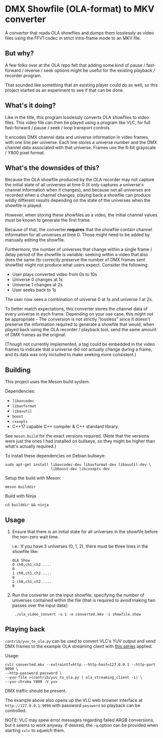 # DMX Showfile (OLA-format) to MKV converter

A converter that reads OLA showfiles and dumps them losslessly as video files
using the FFV1 codec in strict intra-frame mode to an MKV file.

## But why?

A few folks over at the OLA repo felt that adding some kind of pause 
/ fast-forward / reverse / seek options might be useful for the existing
playback / recorder program.

That sounded like something that an existing player could do as well, so
this project started as an experiment to see if that can be done.

## What's it doing?

Like in the title, this program losslessly converts OLA showfiles to video 
files. This video file can then be played using a program like VLC, for full
fast-forward / pause / seek / loop transport controls.

It encodes DMX channel data and universe information in video frames, with
one line per universe. Each line stores a universe number and the DMX channel
data associated with that universe. Frames use the 8-bit grayscale / Y800
pixel format. 

## What's the downsides of this?

Because the OLA showfile produced by the OLA recorder may not capture the
initial state of all universes at time 0 (it only captures a universe's channel
information when it changes), and because not all universes are recorded when 
a channel changes, playing back a showfile can produce wildly different results
depending on the state of the universes when the showfile is played.

However, when storing these showfiles as a video, the initial channel values
must be known to generate the first frame. 

Because of that, the converter
**requires** that the showfile contain channel information for all universes
at time 0. Those might need to be added by manually editing the showfile.

Furthermore, the number of universes that change within a single frame / delay
period of the showfile is variable: seeking within a video that also does
the same (to correctly preserve the number of DMX frames sent showfile) might
not produce what users expect. Consider the following:

- User plays converted video from 0s to 10s
- Universe 0 changes at 1s
- Universe 1 changes at 2s
- User seeks back to 1s

The user now sees a combination of universe 0 at 1s and universe 1 at 2s.

To better match expectations, this converter stores the channel
data of every universe in each frame. Depending on your use case, this might
not be appropriate - The conversion is *not* strictly "lossless" since it 
doesn't preserve the information required to generate a showfile that would, 
when played back using the OLA recorder / playback tool, 
send the same amount of DMX frames as the original.

(Though not currently implemented, a tag could be
embedded in the video frames to indicate that a universe did not actually
change during a frame, and its data was only included to make seeking
more consistent.)

## Building

This project uses the Meson build system.

Dependencies:

- `libavcodec`
- `libavformat`
- `libavutil`
- `boost`
- `cxxopts`
- C++17 capable C++ compiler & C++ standard library.

See `meson.build` for the exact versions required. (Note that the versions were
just the ones I had installed on bullseye, so they might be higher than
what's actually required.)

To install these dependencies on Debian bullseye:

```terminal
sudo apt-get install libavcodec-dev libavformat-dev libavutil-dev \
                     libboost-dev libcxxopts-dev
```

Setup the build with Meson:

```terminal
meson builddir
```

Build with Ninja

```terminal
cd builddir && ninja
```

## Usage

1. Ensure that there is an initial state for all universes in the showfile
   before the non-zero wait time.

   i.e.: If you have 3 universes (0, 1, 2), there must be three lines in 
   the showfile like:

   ```
   OLA Show
   0 ch0,ch1,ch2.....
   0
   1 ch0,ch1,ch2.....
   0
   2 ch0,ch1,ch2.....
   0
   ```

2. Run the converter on the input showfile, specifying the number of universes
   contained within the file (that is required to avoid making two passes over
   the input data):
   
   ```terminal
    ./ola_video_convert -u 1 -o converted.mkv -i showfile.show
   ```

## Playing back

`contrib/yuv_to_ola.py` can be used to convert VLC's YUV output and send DMX
frames to the example OLA streaming client with
[this series](https://github.com/OpenLightingProject/ola/pull1683) applied.

Usage:

```terminal
cvlc converted.mkv --extraintf=http --http-host=127.0.0.1 --http-port 9090 \
--http-password password \
--yuv-file >(contrib/yuv_to_ola.py | ola_streaming_client -s) \
--yuv-chroma Y800 -V yuv
```

DMX traffic should be present.

The example above also opens up the VLC web browser interface at 
`http://127.0.0.1:9090` with password `password` so playback can be
controlled. 

NOTE: VLC may spew error messages regarding failed ARGB conversions, but it
seems to work anyway. If desired, the `-q` option can be provided when starting
`cvlc` to squelch them.
